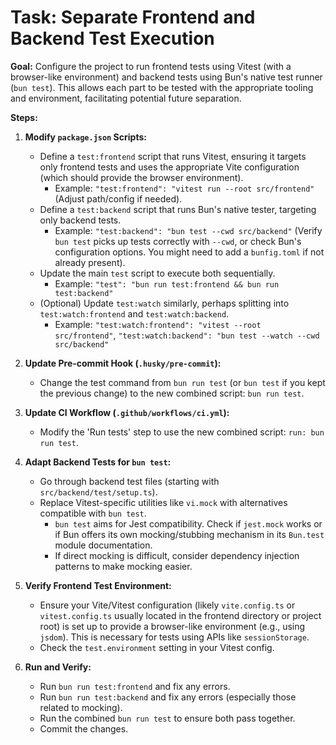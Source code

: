 # Task: Separate Frontend and Backend Test Execution

**Goal:** Configure the project to run frontend tests using Vitest (with a browser-like environment) and backend tests using Bun's native test runner (`bun test`). This allows each part to be tested with the appropriate tooling and environment, facilitating potential future separation.

**Steps:**

1.  **Modify `package.json` Scripts:**
    - Define a `test:frontend` script that runs Vitest, ensuring it targets only frontend tests and uses the appropriate Vite configuration (which should provide the browser environment).
      - Example: `"test:frontend": "vitest run --root src/frontend"` (Adjust path/config if needed).
    - Define a `test:backend` script that runs Bun's native tester, targeting only backend tests.
      - Example: `"test:backend": "bun test --cwd src/backend"` (Verify `bun test` picks up tests correctly with `--cwd`, or check Bun's configuration options. You might need to add a `bunfig.toml` if not already present).
    - Update the main `test` script to execute both sequentially.
      - Example: `"test": "bun run test:frontend && bun run test:backend"`
    - (Optional) Update `test:watch` similarly, perhaps splitting into `test:watch:frontend` and `test:watch:backend`.
      - Example: `"test:watch:frontend": "vitest --root src/frontend"`, `"test:watch:backend": "bun test --watch --cwd src/backend"`

2.  **Update Pre-commit Hook (`.husky/pre-commit`):**
    - Change the test command from `bun run test` (or `bun test` if you kept the previous change) to the new combined script: `bun run test`.

3.  **Update CI Workflow (`.github/workflows/ci.yml`):**
    - Modify the 'Run tests' step to use the new combined script: `run: bun run test`.

4.  **Adapt Backend Tests for `bun test`:**
    - Go through backend test files (starting with `src/backend/test/setup.ts`).
    - Replace Vitest-specific utilities like `vi.mock` with alternatives compatible with `bun test`.
      - `bun test` aims for Jest compatibility. Check if `jest.mock` works or if Bun offers its own mocking/stubbing mechanism in its `Bun.test` module documentation.
      - If direct mocking is difficult, consider dependency injection patterns to make mocking easier.

5.  **Verify Frontend Test Environment:**
    - Ensure your Vite/Vitest configuration (likely `vite.config.ts` or `vitest.config.ts` usually located in the frontend directory or project root) is set up to provide a browser-like environment (e.g., using `jsdom`). This is necessary for tests using APIs like `sessionStorage`.
    - Check the `test.environment` setting in your Vitest config.

6.  **Run and Verify:**
    - Run `bun run test:frontend` and fix any errors.
    - Run `bun run test:backend` and fix any errors (especially those related to mocking).
    - Run the combined `bun run test` to ensure both pass together.
    - Commit the changes.
